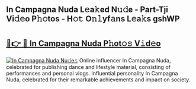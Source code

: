 ## In Campagna Nuda L𝚎a𝚔ed N𝚞𝚍e - Part-Tji Vi𝚍𝚎o P𝚑𝚘tos - H𝚘𝚝 O𝚗𝚕yf𝚊ns L𝚎a𝚔s gshWP

# <h2><a href="http://kf10s4.oniu.top/?m=In+Campagna+Nuda">🔗👉 🔴 In Campagna Nuda P𝚑ot𝚘𝚜 V𝚒d𝚎o</a></h2>

[![In Campagna Nuda Nu𝚍e𝚜](https://i.imgur.com/0qMVB7G.gif)](http://kf10s4.oniu.top/?m=In+Campagna+Nuda)
Online influencer In Campagna Nuda, celebrated for publishing dance and lifestyle material, consisting of performances and personal vlogs. Influential personality In Campagna Nuda, celebrated for their remarkable achievements and impact on society.  

